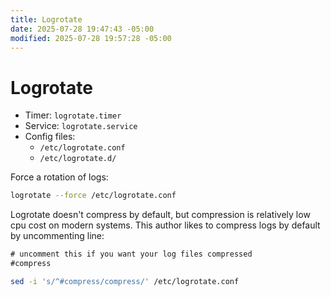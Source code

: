 ```yaml
---
title: Logrotate
date: 2025-07-28 19:47:43 -05:00
modified: 2025-07-28 19:57:28 -05:00
---
```


# Logrotate

* Timer: `logrotate.timer`
* Service: `logrotate.service`
* Config files:
  + `/etc/logrotate.conf`
  + `/etc/logrotate.d/`

Force a rotation of logs:

```bash
logrotate --force /etc/logrotate.conf
```

Logrotate doesn't compress by default, but compression is relatively low cpu cost on modern systems. This author likes to compress logs by default by uncommenting line:

```txt
# uncomment this if you want your log files compressed
#compress
```

```bash
sed -i 's/^#compress/compress/' /etc/logrotate.conf
```
